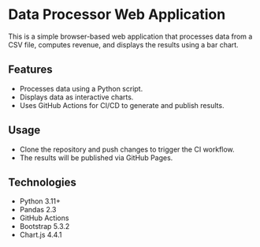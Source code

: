 # Data Processor Web Application

This is a simple browser-based web application that processes data from a CSV file, computes revenue, and displays the results using a bar chart.

## Features
- Processes data using a Python script.
- Displays data as interactive charts.
- Uses GitHub Actions for CI/CD to generate and publish results.

## Usage
- Clone the repository and push changes to trigger the CI workflow.
- The results will be published via GitHub Pages.

## Technologies
- Python 3.11+
- Pandas 2.3
- GitHub Actions
- Bootstrap 5.3.2
- Chart.js 4.4.1